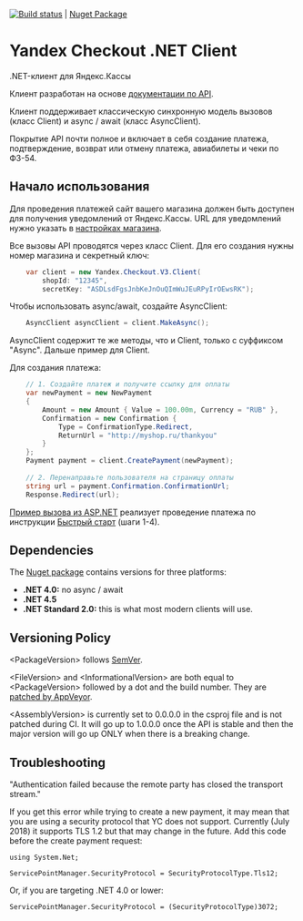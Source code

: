 [![Build status](https://ci.appveyor.com/api/projects/status/80n6r6lbn2c7p34o?svg=true)](https://ci.appveyor.com/project/morpher/yandex-checkout-v3) | [Nuget Package](https://www.nuget.org/packages/Yandex.Checkout.V3/)


# Yandex Checkout .NET Client

.NET-клиент для Яндекс.Кассы

Клиент разработан на основе [документации по API](https://kassa.yandex.ru/developers).

Клиент поддерживает классическую синхронную модель вызовов (класс Client) и async / await (класс AsyncClient).

Покрытие API почти полное и включает в себя создание платежа, подтверждение, возврат или отмену платежа, авиабилеты и чеки по ФЗ-54.

## Начало использования

Для проведения платежей сайт вашего магазина должен быть доступен для получения уведомлений от Яндекс.Кассы. URL для уведомлений нужно указать в [настройках магазина](https://kassa.yandex.ru/my/tunes).

Все вызовы API проводятся через класс Client. Для его создания нужны номер магазина и секретный ключ:

```csharp
    var client = new Yandex.Checkout.V3.Client(
        shopId: "12345", 
        secretKey: "ASDLsdFgsJnbKeJnOuQImWuJEuRPyIrOEwsRK");
```

Чтобы использовать async/await, создайте AsyncClient:

```csharp
    AsyncClient asyncClient = client.MakeAsync();
```

AsyncClient содержит те же методы, что и Client, только с суффиксом "Async". Дальше пример для Client.

Для создания платежа:

```csharp
    // 1. Создайте платеж и получите ссылку для оплаты
    var newPayment = new NewPayment
    {
        Amount = new Amount { Value = 100.00m, Currency = "RUB" },
        Confirmation = new Confirmation { 
            Type = ConfirmationType.Redirect,
            ReturnUrl = "http://myshop.ru/thankyou"
        }
    };
    Payment payment = client.CreatePayment(newPayment);
    
    // 2. Перенаправьте пользователя на страницу оплаты
    string url = payment.Confirmation.ConfirmationUrl;
    Response.Redirect(url);
```

[Пример вызова из ASP.NET](https://github.com/morpher-ru/Yandex.Checkout.V3/blob/master/AspNetSample/Default.aspx.cs) реализует проведение платежа по инструкции [Быстрый старт](https://kassa.yandex.ru/developers/payments/quick-start) (шаги 1-4).

## Dependencies

The [Nuget package](https://www.nuget.org/packages/Yandex.Checkout.V3) contains versions for three platforms:

* **.NET 4.0:** no async / await
* **.NET 4.5**
* **.NET Standard 2.0:** this is what most modern clients will use.

## Versioning Policy

&lt;PackageVersion&gt; follows [SemVer](https://semver.org/).

&lt;FileVersion&gt; and &lt;InformationalVersion&gt; are both equal to &lt;PackageVersion&gt; followed by a dot and the build number. They are [patched by AppVeyor](https://ci.appveyor.com/project/morpher/yandex-checkout-v3/settings).

&lt;AssemblyVersion&gt; is currently set to 0.0.0.0 in the csproj file and is not patched during CI. It will go up to 1.0.0.0 once the API is stable and then the major version will go up ONLY when there is a breaking change.

## Troubleshooting

"Authentication failed because the remote party has closed the transport stream."

If you get this error while trying to create a new payment, it may mean that you are using a security protocol that YC does not support. Currently (July 2018) it supports TLS 1.2 but that may change in the future. Add this code before the create payment request:

    using System.Net;

    ServicePointManager.SecurityProtocol = SecurityProtocolType.Tls12;
  
Or, if you are targeting .NET 4.0 or lower:

    ServicePointManager.SecurityProtocol = (SecurityProtocolType)3072;
